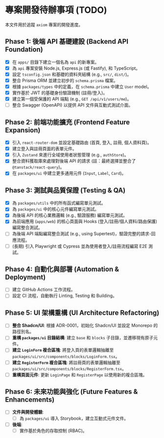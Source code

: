 # 專案開發待辦事項 (TODO)

本文件用於追蹤 `axiom` 專案的開發進度。

## Phase 1: 後端 API 基礎建設 (Backend API Foundation)

- [x] 在 `apps/` 目錄下建立一個名為 `api` 的新專案。
- [x] 為 `api` 專案安裝 Node.js, Express.js (或 Fastify), 和 TypeScript。
- [x] 設定 `tsconfig.json` 和基礎的資料夾結構 (e.g., `src/`, `dist/`)。
- [x] 整合 Prisma ORM 並建立初步的 `schema.prisma` 檔案。
- [x] 根據 `packages/types` 中的定義，在 `schema.prisma` 中建立 `User` model。
- [x] 實作基於 JWT 的基礎身份驗證機制 (註冊/登入)。
- [x] 建立第一個受保護的 API 端點 (e.g., `GET /api/v1/users/me`)。
- [ ] 整合 Swagger (OpenAPI) 以提供 API 文件與互動式測試介面。

## Phase 2: 前端功能擴充 (Frontend Feature Expansion)

- [x] 引入 `react-router-dom` 並設定基礎路由 (首頁, 登入, 註冊, 個人資料頁)。
- [x] 建立登入與註冊頁面的表單元件。
- [x] 引入 `Zustand` 來進行全域使用者狀態管理 (e.g., `authStore`)。
- [x] 整合資料獲取庫來處理對後端 API 的請求 (註：最終選擇並整合了 `@tanstack/react-query`)。
- [x] 在 `packages/ui` 中建立更多通用元件 (`Input`, `Label`, `Card`)。

## Phase 3: 測試與品質保證 (Testing & QA)

- [x] 為 `packages/utils` 中的所有函式編寫單元測試。
- [x] 為 `packages/ui` 中的核心元件編寫單元測試。
- [x] 為後端 API 的核心業務邏輯 (e.g., 驗證服務) 編寫單元測試。
- [x] 為前端應用 (`apps/web`) 的核心頁面與 Hooks (登入/註冊/個人資料/路由保護) 編寫整合測試。
- [ ] 為後端 API 端點編寫整合測試 (e.g., using Supertest)，驗證完整的請求-回應流程。
- [ ] (長期) 引入 Playwright 或 Cypress 並為使用者登入/註冊流程編寫 E2E 測試。

## Phase 4: 自動化與部署 (Automation & Deployment)

- [ ] 建立 GitHub Actions 工作流程。
- [ ] 設定 CI 流程，自動執行 Linting, Testing 和 Building。

## Phase 5: UI 架構重構 (UI Architecture Refactoring)

- [ ] **整合 Shadcn/UI**: 根據 ADR-0001，初始化 Shadcn/UI 並設定 Monorepo 的路徑別名。
- [ ] **重構 `packages/ui` 目錄結構**: 建立 `base` 和 `blocks` 子目錄，並遷移現有原子元件。
- [ ] **建立 `LoginForm` 複合區塊**: 將登入頁的表單邏輯抽離至 `packages/ui/src/components/blocks/LoginForm.tsx`。
- [ ] **建立 `RegisterForm` 複合區塊**: 將註冊頁的表單邏輯抽離至 `packages/ui/src/components/blocks/RegisterForm.tsx`。
- [ ] **重構頁面元件**: 更新 `LoginPage` 和 `RegisterPage` 以使用新的複合區塊。

## Phase 6: 未來功能與強化 (Future Features & Enhancements)

- [ ] **文件與開發體驗**:
  - [ ] 為 `packages/ui` 導入 Storybook，建立互動式元件文件。
- [ ] **後端**:
  - [ ] 實作基於角色的存取控制 (RBAC)。
